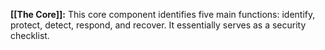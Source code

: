 **[[The Core]]:** This core component identifies five main functions: identify, protect, detect, respond, and recover. It essentially serves as a security checklist.